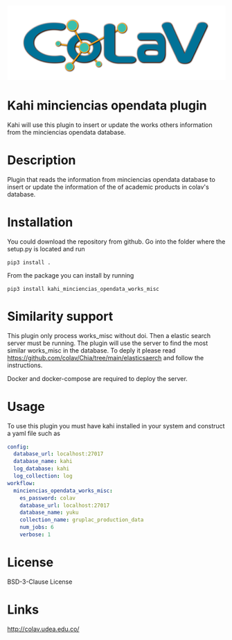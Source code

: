 <center><img src="https://raw.githubusercontent.com/colav/colav.github.io/master/img/Logo.png"/></center>

# Kahi minciencias opendata plugin 
Kahi will use this plugin to insert or update the works others information from the minciencias opendata database.

# Description
Plugin that reads the information from minciencias opendata database to insert or update the information of the of academic products in colav's database.

# Installation
You could download the repository from github. Go into the folder where the setup.py is located and run
```shell
pip3 install .
```
From the package you can install by running
```shell
pip3 install kahi_minciencias_opendata_works_misc
```
# Similarity support
This plugin only process works_misc without doi. Then a elastic search server must be running. The plugin will use the server to find the most similar works_misc in the database. To deply it please read https://github.com/colav/Chia/tree/main/elasticsaerch and follow the instructions.

Docker and docker-compose are required to deploy the server.


# Usage
To use this plugin you must have kahi installed in your system and construct a yaml file such as
```yaml
config:
  database_url: localhost:27017
  database_name: kahi
  log_database: kahi
  log_collection: log
workflow:
  minciencias_opendata_works_misc:
    es_password: colav
    database_url: localhost:27017
    database_name: yuku
    collection_name: gruplac_production_data
    num_jobs: 6
    verbose: 1
```

# License
BSD-3-Clause License 

# Links
http://colav.udea.edu.co/

